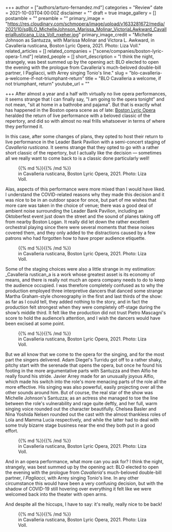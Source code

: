 +++
author = ["authors/arturo-fernandez.md"]
categories = "Review"
date = 2021-10-03T04:00:00Z
disclaimer = ""
draft = true
image_gallery = []
postamble = ""
preamble = ""
primary_image = "https://res.cloudinary.com/schmopera/image/upload/v1633281672/media/2021/10/sqBLO_MichelleJohnson_Marissa_Molinar_VictoriaLAwkward_CavalleriaRusticana_Liza_Voll_nxeher.jpg"
primary_image_credit = "Michelle Johnson as Santuzza, with Marissa Molinar and Victora L. Awkward, in Cavalleria rusticana, Boston Lyric Opera, 2021. Photo: Liza Voll."
related_articles = []
related_companies = ["scene/companies/boston-lyric-opera-1.md"]
related_people = []
short_description = "I think the night, strangely, was best summed up by the opening act: BLO elected to open the evening with the prologue from Cavalleria's much-beloved double-bill partner, I Pagliacci, with Arrey singing Tonio's line."
slug = "blo-cavalleria-a-welcome-if-not-triumphant-return"
title = "BLO Cavalleria a welcome, if not triumphant, return"
youtube_url = ""

+++
After almost a year and a half with virtually no live opera performances, it seems strange that I can finally say, "I am going to the opera tonight" and not mean, "sit at home in a bathrobe and pajama". But that is exactly what has happened in the Boston opera scene as of late: [Boston Lyric Opera](/scene/companies/boston-lyric-opera/) heralded the return of live performance with a beloved classic of the repertory, and did so with almost no real frills whatsoever in terms of where they performed it.

In this case, after some changes of plans, they opted to host their return to live performance in the Leader Bank Pavilion with a semi-concert staging of _Cavalleria rusticana_. It seems strange that they opted to go with a rather short classic of the repertory, but I actually like the decision — sometimes all we really want to come back to is a classic done particularly well!

<figure data-type="image">{{% md %}}{{% /md %}}

<figcaption>in Cavalleria rusticana, Boston Lyric Opera, 2021. Photo: Liza Voll.</figcaption>

</figure>

Alas, aspects of this performance were more mixed than I would have liked. I understand the COVID-related reasons why they made this decision and it was nice to be in an outdoor space for once, but part of me wishes that more care was taken in the choice of venue; there was a good deal of ambient noise surrounding the Leader Bank Pavilion, including an Oktoberfest event just down the street and the sound of planes taking off from nearby Boston Logan. It really did let down the rather excellent orchestral playing since there were several moments that these noises covered them, and they only added to the distractions caused by a few patrons who had forgotten how to have proper audience etiquette.

<figure data-type="image">{{% md %}}{{% /md %}}

<figcaption>in Cavalleria rusticana, Boston Lyric Opera, 2021. Photo: Liza Voll.</figcaption>

</figure>

Some of the staging choices were also a little strange in my estimation: _Cavalleria rustican_a is a work whose greatest asset is its economy of means, and there is really not much an opera company needs to do to keep the audience occupied. I was therefore completely confused as to why the production employed three interpretive dancers that danced some strange Martha Graham-style choreography in the first and last thirds of the show: as far as I could tell, they added nothing to the story, and in fact the production felt strongest when they were completely off-stage during the show’s middle third. It felt like the production did not trust Pietro Mascagni's score to hold the audience’s attention, and I wish the dancers would have been excised at some point.

<figure data-type="image">{{% md %}}{{% /md %}}

<figcaption>in Cavalleria rusticana, Boston Lyric Opera, 2021. Photo: Liza Voll.</figcaption>

</figure>

But we all know that we come to the opera for the singing, and for the most part the singers delivered. Adam Diegel's Turridu got off to a rather shaky, pitchy start with the serenade that opens the opera, but once he found his footing in the more argumentative parts with Santuzza and then Alfio he really found his stride. Javier Arrey made for an unusually joyous Alfio, which made his switch into the role's more menacing parts of the role all the more effective. His singing was also powerful, easily projecting over all the other sounds around him. But of course, the real star of the show was Michelle Johnson's Santuzza; as an actress she managed to toe the line between the role's vulnerability and rage quite deftly, and her full, warm singing voice rounded out the character beautifully. Chelsea Basler and Nina Yoshida Nelsen rounded out the cast with the almost thankless roles of Lola and Mamma Lucia respectively, and while the latter had to deal with some truly bizarre stage business near the end they both put in a good effort.

<figure data-type="image">{{% md %}}{{% /md %}}

<figcaption>in Cavalleria rusticana, Boston Lyric Opera, 2021. Photo: Liza Voll.</figcaption>

</figure>

And in an opera performance, what more can you ask for? I think the night, strangely, was best summed up by the opening act: BLO elected to open the evening with the prologue from _Cavalleria_'s much-beloved double-bill partner, _I Pagliacci_, with Arrey singing Tonio's line. In any other circumstance this would have been a very confusing decision, but with the shadow of COVID-19 still hovering over everything it felt like we were welcomed back into the theater with open arms. 

And despite all the hiccups, I have to say: it's really, really nice to be back!

<figure data-type="image">{{% md %}}{{% /md %}}

<figcaption>in Cavalleria rusticana, Boston Lyric Opera, 2021. Photo: Liza Voll.</figcaption>

</figure>